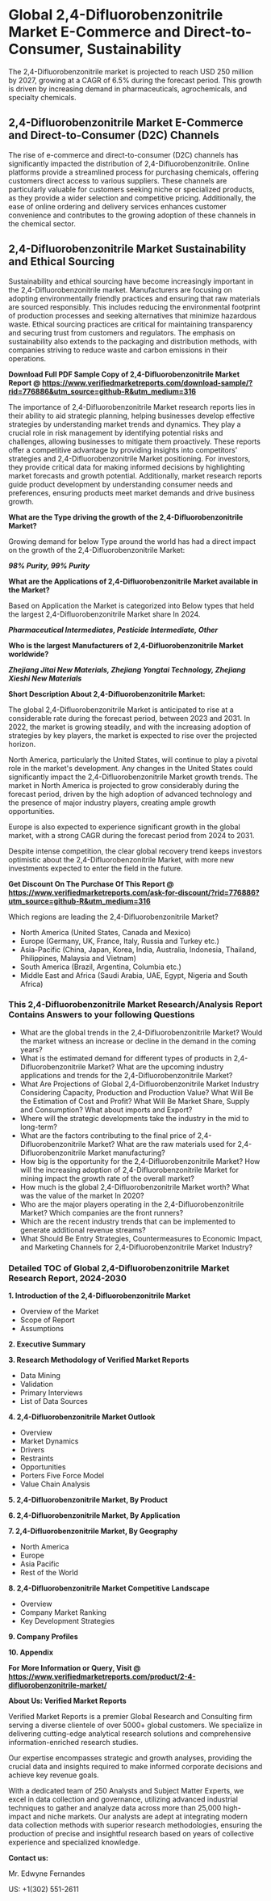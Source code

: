<h1>Global 2,4-Difluorobenzonitrile Market E-Commerce and Direct-to-Consumer, Sustainability</h1><p class=""><p>The 2,4-Difluorobenzonitrile market is projected to reach USD 250 million by 2027, growing at a CAGR of 6.5% during the forecast period. This growth is driven by increasing demand in pharmaceuticals, agrochemicals, and specialty chemicals.</p><h2>2,4-Difluorobenzonitrile Market E-Commerce and Direct-to-Consumer (D2C) Channels</h2><p>The rise of e-commerce and direct-to-consumer (D2C) channels has significantly impacted the distribution of 2,4-Difluorobenzonitrile. Online platforms provide a streamlined process for purchasing chemicals, offering customers direct access to various suppliers. These channels are particularly valuable for customers seeking niche or specialized products, as they provide a wider selection and competitive pricing. Additionally, the ease of online ordering and delivery services enhances customer convenience and contributes to the growing adoption of these channels in the chemical sector.</p><h2>2,4-Difluorobenzonitrile Market Sustainability and Ethical Sourcing</h2><p>Sustainability and ethical sourcing have become increasingly important in the 2,4-Difluorobenzonitrile market. Manufacturers are focusing on adopting environmentally friendly practices and ensuring that raw materials are sourced responsibly. This includes reducing the environmental footprint of production processes and seeking alternatives that minimize hazardous waste. Ethical sourcing practices are critical for maintaining transparency and securing trust from customers and regulators. The emphasis on sustainability also extends to the packaging and distribution methods, with companies striving to reduce waste and carbon emissions in their operations.</p></p><p class=""><strong>Download Full PDF Sample Copy of 2,4-Difluorobenzonitrile Market Report @ <a href="https://www.verifiedmarketreports.com/download-sample/?rid=776886&utm_source=github-R&utm_medium=316" target="_blank">https://www.verifiedmarketreports.com/download-sample/?rid=776886&utm_source=github-R&utm_medium=316</a></strong></p><p>The importance of&nbsp;2,4-Difluorobenzonitrile Market research reports lies in their ability to aid strategic planning, helping businesses develop effective strategies by understanding market trends and dynamics. They play a crucial role in risk management by identifying potential risks and challenges, allowing businesses to mitigate them proactively. These reports offer a competitive advantage by providing insights into competitors' strategies and 2,4-Difluorobenzonitrile Market positioning. For investors, they provide critical data for making informed decisions by highlighting market forecasts and growth potential. Additionally, market research reports guide product development by understanding consumer needs and preferences, ensuring products meet market demands and drive business growth.</p><p><strong>What are the&nbsp;Type driving the growth of the 2,4-Difluorobenzonitrile Market?</strong></p><p id="" class="">Growing demand for below Type around the world has had a direct impact on the growth of the 2,4-Difluorobenzonitrile Market:</p><p class=""><em><strong>98% Purity, 99% Purity</strong></em></p><p class=""><strong>What are the&nbsp;Applications&nbsp;of 2,4-Difluorobenzonitrile Market available in the Market?</strong></p><p id="" class="">Based on Application the Market is categorized into Below types that held the largest 2,4-Difluorobenzonitrile Market share In 2024.</p><p class=""><em><strong>Pharmaceutical Intermediates, Pesticide Intermediate, Other</strong></em></p><p class=""><strong>Who is the largest Manufacturers of 2,4-Difluorobenzonitrile Market worldwide?</strong></p><p><em><strong>Zhejiang Jitai New Materials, Zhejiang Yongtai Technology, Zhejiang Xieshi New Materials</strong></em></p><p id="" class=""><strong>Short Description About 2,4-Difluorobenzonitrile Market:</strong></p><p>The global 2,4-Difluorobenzonitrile Market is anticipated to rise at a considerable rate during the forecast period, between 2023 and 2031. In 2022, the market is growing steadily, and with the increasing adoption of strategies by key players, the market is expected to rise over the projected horizon.</p><p>North America, particularly the United States, will continue to play a pivotal role in the market's development. Any changes in the United States could significantly impact the 2,4-Difluorobenzonitrile Market growth trends. The market in North America is projected to grow considerably during the forecast period, driven by the high adoption of advanced technology and the presence of major industry players, creating ample growth opportunities.</p><p>Europe is also expected to experience significant growth in the global market, with a strong CAGR during the forecast period from 2024 to 2031.</p><p>Despite intense competition, the clear global recovery trend keeps investors optimistic about the 2,4-Difluorobenzonitrile Market, with more new investments expected to enter the field in the future.</p><p id="" class=""><strong>Get Discount On The Purchase Of This Report @ <a href="https://www.verifiedmarketreports.com/ask-for-discount/?rid=776886?utm_source=github-R&utm_medium=316" target="_blank">https://www.verifiedmarketreports.com/ask-for-discount/?rid=776886?utm_source=github-R&utm_medium=316</a></strong></p><p class="">Which regions are leading the 2,4-Difluorobenzonitrile Market?</p><ul><li>North America (United States, Canada and Mexico)</li><li>Europe (Germany, UK, France, Italy, Russia and Turkey etc.)</li><li>Asia-Pacific (China, Japan, Korea, India, Australia, Indonesia, Thailand, Philippines, Malaysia and Vietnam)</li><li>South America (Brazil, Argentina, Columbia etc.)</li><li>Middle East and Africa (Saudi Arabia, UAE, Egypt, Nigeria and South Africa)</li></ul><h3 id="" class="">This 2,4-Difluorobenzonitrile Market Research/Analysis Report Contains Answers to your following Questions</h3><ul><li>What are the global trends in the 2,4-Difluorobenzonitrile Market? Would the market witness an increase or decline in the demand in the coming years?</li><li>What is the estimated demand for different types of products in 2,4-Difluorobenzonitrile Market? What are the upcoming industry applications and trends for the 2,4-Difluorobenzonitrile Market?</li><li>What Are Projections of Global 2,4-Difluorobenzonitrile Market Industry Considering Capacity, Production and Production Value? What Will Be the Estimation of Cost and Profit? What Will Be Market Share, Supply and Consumption? What about imports and Export?</li><li>Where will the strategic developments take the industry in the mid to long-term?</li><li>What are the factors contributing to the final price of 2,4-Difluorobenzonitrile Market? What are the raw materials used for 2,4-Difluorobenzonitrile Market manufacturing?</li><li>How big is the opportunity for the 2,4-Difluorobenzonitrile Market? How will the increasing adoption of 2,4-Difluorobenzonitrile Market for mining impact the growth rate of the overall market?</li><li>How much is the global 2,4-Difluorobenzonitrile Market worth? What was the value of the market In 2020?</li><li>Who are the major players operating in the 2,4-Difluorobenzonitrile Market? Which companies are the front runners?</li><li>Which are the recent industry trends that can be implemented to generate additional revenue streams?</li><li>What Should Be Entry Strategies, Countermeasures to Economic Impact, and Marketing Channels for 2,4-Difluorobenzonitrile Market Industry?</li></ul><h3 id="" class="">Detailed TOC of Global 2,4-Difluorobenzonitrile Market Research Report, 2024-2030</h3><p id="" class=""><strong>1. Introduction of the 2,4-Difluorobenzonitrile Market</strong></p><ul><li>Overview of the Market</li><li>Scope of Report</li><li>Assumptions</li></ul><p id="" class=""><strong>2. Executive Summary</strong></p><p id="" class=""><strong>3. Research Methodology of Verified Market Reports</strong></p><ul><li>Data Mining</li><li>Validation</li><li>Primary Interviews</li><li>List of Data Sources</li></ul><p id="" class=""><strong>4. 2,4-Difluorobenzonitrile Market Outlook</strong></p><ul><li>Overview</li><li>Market Dynamics</li><li>Drivers</li><li>Restraints</li><li>Opportunities</li><li>Porters Five Force Model</li><li>Value Chain Analysis</li></ul><p id="" class=""><strong>5. 2,4-Difluorobenzonitrile Market, By Product</strong></p><p id="" class=""><strong>6. 2,4-Difluorobenzonitrile Market, By Application</strong></p><p id="" class=""><strong>7. 2,4-Difluorobenzonitrile Market, By Geography</strong></p><ul><li>North America</li><li>Europe</li><li>Asia Pacific</li><li>Rest of the World</li></ul><p id="" class=""><strong>8. 2,4-Difluorobenzonitrile Market Competitive Landscape</strong></p><ul><li>Overview</li><li>Company Market Ranking</li><li>Key Development Strategies</li></ul><p id="" class=""><strong>9. Company Profiles</strong></p><p id="" class=""><strong>10. Appendix</strong></p><p id="" class=""><strong>For More Information or Query, Visit @ <a href="https://www.verifiedmarketreports.com/product/2-4-difluorobenzonitrile-market/" target="_blank">https://www.verifiedmarketreports.com/product/2-4-difluorobenzonitrile-market/</a></strong></p><p id="" class=""><strong>About Us: Verified Market Reports</strong></p><p id="" class="">Verified Market Reports is a premier Global Research and Consulting firm serving a diverse clientele of over 5000+ global customers. We specialize in delivering cutting-edge analytical research solutions and comprehensive information-enriched research studies.</p><p id="" class="">Our expertise encompasses strategic and growth analyses, providing the crucial data and insights required to make informed corporate decisions and achieve key revenue goals.</p><p id="" class="">With a dedicated team of 250 Analysts and Subject Matter Experts, we excel in data collection and governance, utilizing advanced industrial techniques to gather and analyze data across more than 25,000 high-impact and niche markets. Our analysts are adept at integrating modern data collection methods with superior research methodologies, ensuring the production of precise and insightful research based on years of collective experience and specialized knowledge.</p><p id="" class=""><strong>Contact us:</strong></p><p id="" class="">Mr. Edwyne Fernandes</p><p id="" class="">US: +1(302) 551-2611</p>